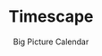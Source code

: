 ---
layout: portfolio-detail
title: Timescape
subtitle: Big Picture Calendar
app_icon: /assets/images/timescape-icon.png
external_link: https://apps.apple.com/us/app/thought-path/id6458731090

navigation_category: portfolio
back_link: /portfolio
back_link_label: Full Portfolio
---